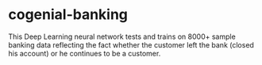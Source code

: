 # cogenial-banking
This Deep Learning neural network tests and trains on 8000+ sample banking data reflecting the fact whether the customer left the bank (closed his account) or he continues to be a customer.
